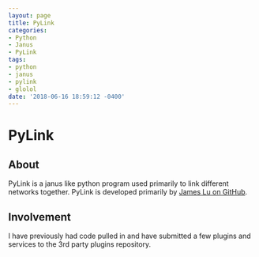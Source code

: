 ```yaml
---
layout: page
title: PyLink
categories:
- Python
- Janus
- PyLink
tags:
- python
- janus
- pylink
- glolol
date: '2018-06-16 18:59:12 -0400'
---
```

# PyLink

## About
PyLink is a janus like python program used primarily to link different networks together. PyLink is developed primarily by [James Lu on GitHub](https://github.com/jlu5).

## Involvement

I have previously had code pulled in and have submitted a few plugins and services to the 3rd party plugins repository.